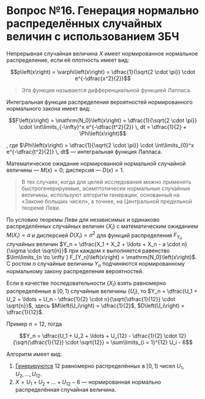 # Вопрос №16. Генерация нормально распределённых случайных величин с использованием ЗБЧ

Непрерывная случайная величина $X$ имеет нормированное нормальное распределение,
если её плотность имеет вид:

$$p\left(x\right) = \varphi\left(x\right) = \dfrac{1}{\sqrt{2 \cdot \pi}} \cdot e^{-\dfrac{x^2}{2}}$$

> Эта функция называется дифференциальной функцией Лапласа.

Интегральная функция распределения вероятностей нормированного нормального
закона имеет вид:

$$F\left(x\right) = \mathrm{N_0}\left(x\right) = \dfrac{1}{\sqrt{2 \cdot \pi}} \cdot \int\limits_{-\infty}^x e^{-\dfrac{t^2}{2}} \, dt = \dfrac{1}{2} + \Phi\left(x\right)$$

, где
$\Phi\left(x\right) = \dfrac{1}{\sqrt{2 \cdot \pi}} \cdot \int\limits_{0}^x e^{-\dfrac{t^2}{2}} \, dt$
— интегральная функция Лапласа.

Математическое ожидание нормированной нормальной случайной величины —
$M\left(x\right) = 0$; дисперсия — $D\left(x\right) = 1$.

> В тех случаях, когда для целей исследования можно применять
> быстрогенерируемые, асимптотически нормальные случайные величины, используют
> алгоритм генерации, основанный на «Законе больших чисел», а точнее, на
> Центральной предельной теореме Леви.

По условию теоремы Леви для независимых и одинаково распределённых случайных
величин $\left\{X_i\right\}$ с математическим ожиданием $M\left(X_i\right) = a$
и дисперсией $D\left(X_i\right) = \sigma^2$ для функций распределения $F_{Y_n}$
случайных величин
$Y_n = \dfrac{X_1 + X_2 + \ldots + X_n - a \cdot n}{\sigma \cdot \sqrt{n}}$ при
каждом $x$ выполняется равенство
$\lim\limits_{n \to \infty } F_{Y_n}\left(x\right) = \mathrm{N_0}\left(x\right)$.
С ростом $n$ случайные величины $Y_n$ подчиняются нормированному нормальному
закону распределения вероятностей.

Если в качестве последовательности $\left\{X_i\right\}$ взять равномерно
распределённые в $\left[0, \, 1\right)$ случайные величины $\left\{U_i\right\}$,
то
$Y_n = \dfrac{U_1 + U_2 + \ldots + U_n - \dfrac{1}{2} \cdot n}{\sqrt{\dfrac{1}{12}} \cdot \sqrt{n}}$,
здесь $M\left(U_i\right) = \dfrac{1}{2}$, $D\left(U_i\right) = \dfrac{1}{12}$.

Пример $n = 12$, тогда

$$Y_n = \dfrac{U_1 + U_2 + \ldots + U_{12} - \dfrac{1}{2} \cdot 12}{\sqrt{\dfrac{1}{12}} \cdot \sqrt{12}} = \sum\limits_{i = 1}^{12} U_i - 6$$

Алгоритм имеет вид:

1. [Генерируются](./question-1.md) 12 равномерно распределённых в
   $\left[0, \, 1\right)$ чисел $U_1, U_2, \ldots, U_{12}$.
2. $X = U_1 + U_2 + \ldots + U_{12} - 6$ — нормированная нормально
   распределённая случайная величина.
